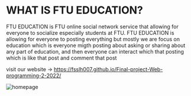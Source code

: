# WHAT IS FTU EDUCATION?
FTU EDUCATION is FTU online social network service that  allowing for everyone to socialize especially students at FTU. FTU EDUCATION is allowing for everyone to posting everything but mostly we are focus on education which is everyone migth posting about asking or sharing about any part of education, and then everyone can interact which that posting which is like that post and comment that post

visit our website -> https://fsslh007.github.io/Final-project-Web-programming-2-2022/

![homepage](https://user-images.githubusercontent.com/82018181/162931936-4152705a-3054-4725-9296-8a22880c0788.png)
